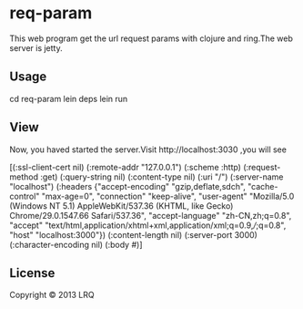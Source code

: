 # req-param

This web program get the url request params with clojure and ring.The web server is jetty.

## Usage

cd req-param
lein deps
lein run


## View

Now, you haved started the server.Visit http://localhost:3030 ,you will see 

[(:ssl-client-cert nil) (:remote-addr "127.0.0.1") (:scheme :http) (:request-method :get) (:query-string nil) (:content-type nil) (:uri "/") (:server-name "localhost") (:headers {"accept-encoding" "gzip,deflate,sdch", "cache-control" "max-age=0", "connection" "keep-alive", "user-agent" "Mozilla/5.0 (Windows NT 5.1) AppleWebKit/537.36 (KHTML, like Gecko) Chrome/29.0.1547.66 Safari/537.36", "accept-language" "zh-CN,zh;q=0.8", "accept" "text/html,application/xhtml+xml,application/xml;q=0.9,*/*;q=0.8", "host" "localhost:3000"}) (:content-length nil) (:server-port 3000) (:character-encoding nil) (:body #)]

## License

Copyright © 2013 LRQ
